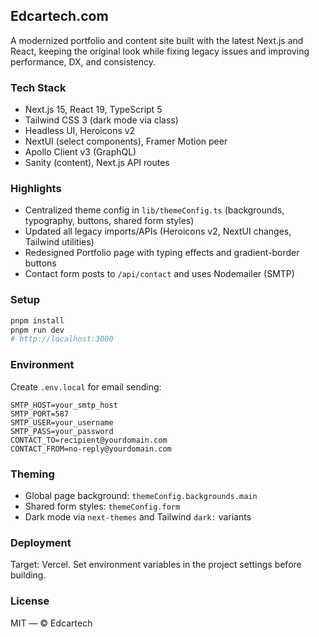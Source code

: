 ## Edcartech.com

A modernized portfolio and content site built with the latest Next.js and React, keeping the original look while fixing legacy issues and improving performance, DX, and consistency.

### Tech Stack
- Next.js 15, React 19, TypeScript 5
- Tailwind CSS 3 (dark mode via class)
- Headless UI, Heroicons v2
- NextUI (select components), Framer Motion peer
- Apollo Client v3 (GraphQL)
- Sanity (content), Next.js API routes

### Highlights
- Centralized theme config in `lib/themeConfig.ts` (backgrounds, typography, buttons, shared form styles)
- Updated all legacy imports/APIs (Heroicons v2, NextUI changes, Tailwind utilities)
- Redesigned Portfolio page with typing effects and gradient-border buttons
- Contact form posts to `/api/contact` and uses Nodemailer (SMTP)

### Setup
```bash
pnpm install
pnpm run dev
# http://localhost:3000
```

### Environment
Create `.env.local` for email sending:
```
SMTP_HOST=your_smtp_host
SMTP_PORT=587
SMTP_USER=your_username
SMTP_PASS=your_password
CONTACT_TO=recipient@yourdomain.com
CONTACT_FROM=no-reply@yourdomain.com
```

### Theming
- Global page background: `themeConfig.backgrounds.main`
- Shared form styles: `themeConfig.form`
- Dark mode via `next-themes` and Tailwind `dark:` variants

### Deployment
Target: Vercel. Set environment variables in the project settings before building.

### License
MIT — © Edcartech


